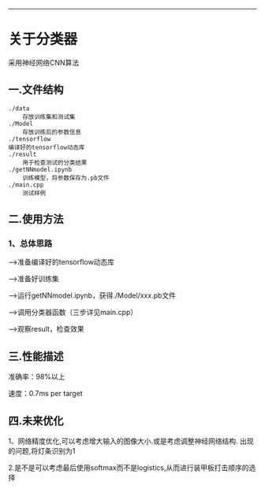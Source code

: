 
----------
# 关于分类器
采用神经网络CNN算法
## 一.文件结构
    ./data
        存放训练集和测试集
    ./Model
        存放训练后的参数信息
    ./tensorflow
	编译好的tensorflow动态库
    ./result
        用于检查测试的分类结果
    ./getNNmodel.ipynb
        训练模型，将参数保存为.pb文件
    ./main.cpp
        测试样例
## 二.使用方法
### 1、总体思路

-->准备编译好的tensorflow动态库

-->准备好训练集

-->运行getNNmodel.ipynb，获得./Model/xxx.pb文件

-->调用分类器函数（三步详见main.cpp）

-->观察result，检查效果

## 三.性能描述

准确率：98%以上

速度：0.7ms per target

## 四.未来优化

1、网络精度优化,可以考虑增大输入的图像大小.或是考虑调整神经网络结构.
	出现的问题,将灯条识别为1

2.是不是可以考虑最后使用softmax而不是logistics,从而进行装甲板打击顺序的选择

